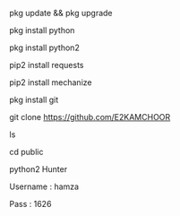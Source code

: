 pkg update && pkg upgrade

pkg install python

pkg install python2

pip2 install requests

pip2 install mechanize

pkg install git

git clone https://github.com/E2KAMCHOOR

ls

cd public

python2 Hunter

Username : hamza

Pass : 1626
